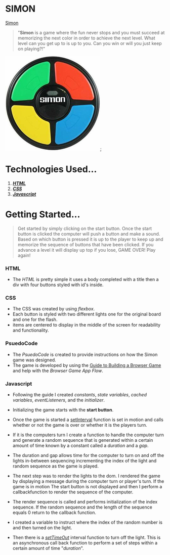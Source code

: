 # SIMON
[Simon](https://cloudpc7.github.io/project/)

> "**Simon** is a game where the fun never stops and you must succeed at memorizing the next color in order to achieve the next level. What level can you get up to is up to you. Can you win or will you just keep on playing?!"

<img src="/simonPic.jpg">;

# Technologies Used...
1. [**_HTML_**](https://developer.mozilla.org/en-US/docs/Web/HTML)
2. [**_CSS_**](https://developer.mozilla.org/en-US/docs/Web/CSS)
3. [**_Javascript_**](https://developer.mozilla.org/en-US/docs/Web/JavaScript)

# Getting Started...
> Get started by simply clicking on the start button. Once the start button is clicked the computer will push a button and make a sound. Based on which button is pressed it is up to the player to keep up and memorize the sequence of buttons that have been clicked. If you advance a level it will display up top if you lose, GAME OVER! Play again!

### HTML
* The _HTML_ is pretty simple it uses a body completed with a title then a div with four buttons styled with id's inside.

### CSS
* The CSS was created by using _flexbox_.
* Each button is styled with two different lights one for the original board and one for the flash.
* items are centered to display in the middle of the screen for readability and functionality. 

### PsuedoCode
* The _PsuedoCode_ is created to provide instructions on how the Simon game was designed.
* The game is developed by using the [Guide to Building a Browser Game](https://gist.github.com/jim-clark/6f1919291f6007b2c0b2c93d925d6bac) and help with the _Browser Game App Flow_.

### Javascript

* Following the guide I created _constants_, _state variables_, _cached variables_, _eventListeners_, and the _initializer_. 

* Initializing the game starts with the **start button**.

* Once the game is started a [setInterval](https://developer.mozilla.org/en-US/docs/Web/API/WindowOrWorkerGlobalScope/setInterval) function is set in motion and calls whether or not the game is over or whether it is the players turn.

* If it is the computers turn  I create a function to handle the computer turn and generate a random sequence that is generated within a certain amount of time known by a constant called a _duration_ and a _gap_. 

* The duration and gap allows time for the computer to turn on and off the lights in-between sequencing incrementing the index of the light and random sequence as the game is played. 

* The next step was to render the lights to the dom. I rendered the game by displaying a message during the computer turn or player's turn. If the game is in motion The start button is not displayed and then I perform a callbackfunction to render the sequence of the computer. 

* The render sequence is called and performs initialization of the index sequence. If the random sequence and the length of the sequence equals 0  return to the callback function. 

* I created a variable to instruct where the index of the random number is and then turned on the light. 
* Then there is a [_setTimeOut_](https://developer.mozilla.org/en-US/docs/Learn/JavaScript/Asynchronous/Timeouts_and_intervals) interval function to turn off the light. This is an asynchronous call back function to perform a set of steps within a certain amount of time "_duration_".